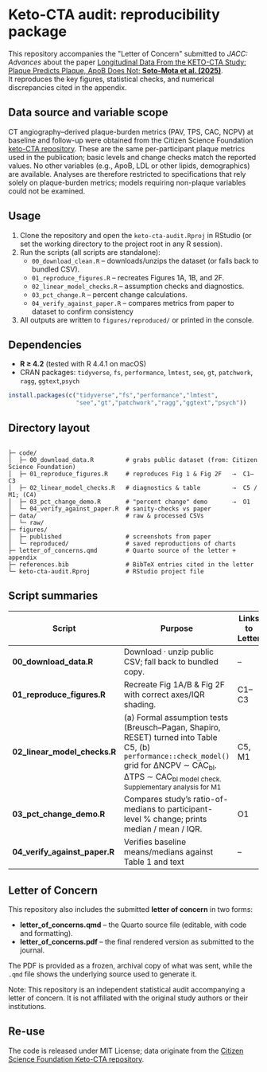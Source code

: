 # Keto-CTA audit: reproducibility package
This repository accompanies the "Letter of Concern" submitted to *JACC: Advances* about the paper [Longitudinal Data From the KETO-CTA Study: Plaque Predicts Plaque, ApoB Does Not; **Soto-Mota et al. (2025)**](https://www.jacc.org/doi/10.1016/j.jacadv.2025.101686).  
It reproduces the key figures, statistical checks, and numerical discrepancies cited in the appendix.

## Data source and variable scope

CT angiography–derived plaque-burden metrics (PAV, TPS, CAC, NCPV) at baseline and follow-up were obtained from the 
Citizen Science Foundation [keto-CTA repository](https://citizensciencefoundation.org/keto-cta/). These are the same per-participant plaque metrics used in the publication; 
basic levels and change checks match the reported values. No other variables (e.g., ApoB, LDL or other lipids, demographics) are 
available. Analyses are therefore restricted to specifications that rely solely on plaque-burden metrics; 
models requiring non-plaque variables could not be examined.

## Usage

1. Clone the repository and open the `keto-cta-audit.Rproj` in RStudio (or set the working directory to the project root in any R session).  
2. Run the scripts (all scripts are standalone):  
   - `00_download_clean.R` – downloads/unzips the dataset (or falls back to bundled CSV).  
   - `01_reproduce_figures.R` – recreates Figures 1A, 1B, and 2F.  
   - `02_linear_model_checks.R` – assumption checks and diagnostics.  
   - `03_pct_change.R` – percent change calculations.  
   - `04_verify_against_paper.R` – compares metrics from paper to dataset to confirm consistency 
3. All outputs are written to `figures/reproduced/` or printed in the console.

## Dependencies
* **R ≥ 4.2** (tested with R 4.4.1 on macOS)  
* CRAN packages: `tidyverse`, `fs`, `performance`, `lmtest`, `see`, `gt`, `patchwork`, `ragg`, `ggtext`,`psych`

```r
install.packages(c("tidyverse","fs","performance","lmtest",
                   "see","gt","patchwork","ragg","ggtext","psych"))
```

## Directory layout

```text

├─ code/
│  ├─ 00_download_data.R         # grabs public dataset (from: Citizen Science Foundation)
│  ├─ 01_reproduce_figures.R     # reproduces Fig 1 & Fig 2F   ⇢  C1–C3
│  ├─ 02_linear_model_checks.R   # diagnostics & table         ⇢  C5 / M1; (C4)
│  ├─ 03_pct_change_demo.R       # "percent change" demo       ⇢  O1
│  └─ 04_verify_against_paper.R  # sanity-checks vs paper        
├─ data/                         # raw & processed CSVs
│  └─ raw/
├─ figures/
│  ├─ published                  # screenshots from paper
│  └─ reproduced/                # saved reproductions of charts
├─ letter_of_concerns.qmd        # Quarto source of the letter + appendix
├─ references.bib                # BibTeX entries cited in the letter
└─ keto-cta-audit.Rproj          # RStudio project file
```

## Script summaries

| Script | Purpose | Links to Letter |
|--------|---------|-----------------|
| **00_download_data.R** | Download · unzip public CSV; fall back to bundled copy. | – |
| **01_reproduce_figures.R** | Recreate Fig 1A/B & Fig 2F with correct axes/IQR shading. | C1–C3 |
| **02_linear_model_checks.R** | (a) Formal assumption tests (Breusch–Pagan, Shapiro, RESET) turned into Table C5, (b) `performance::check_model()` grid for ΔNCPV ∼ CAC<sub>bl</sub>. ΔTPS ∼ CAC<sub>bl model check. Supplementary analysis for M1 | C5, M1 |
| **03_pct_change_demo.R** | Compares study’s ratio-of-medians to participant-level % change; prints median / mean / IQR. | O1 |
| **04_verify_against_paper.R** | Verifies baseline means/medians against Table 1 and text | – |

## Letter of Concern

This repository also includes the submitted **letter of concern** in two forms:  
- **letter_of_concerns.qmd** – the Quarto source file (editable, with code and formatting).  
- **letter_of_concerns.pdf** – the final rendered version as submitted to the journal.  

The PDF is provided as a frozen, archival copy of what was sent, while the `.qmd` file shows the underlying source used to generate it.

Note: This repository is an independent statistical audit accompanying a letter of concern. It is not affiliated with the original study authors or their institutions.

## Re-use

The code is released under MIT License; data originate from the [Citizen Science Foundation Keto-CTA repository](https://citizensciencefoundation.org/keto-cta/).
